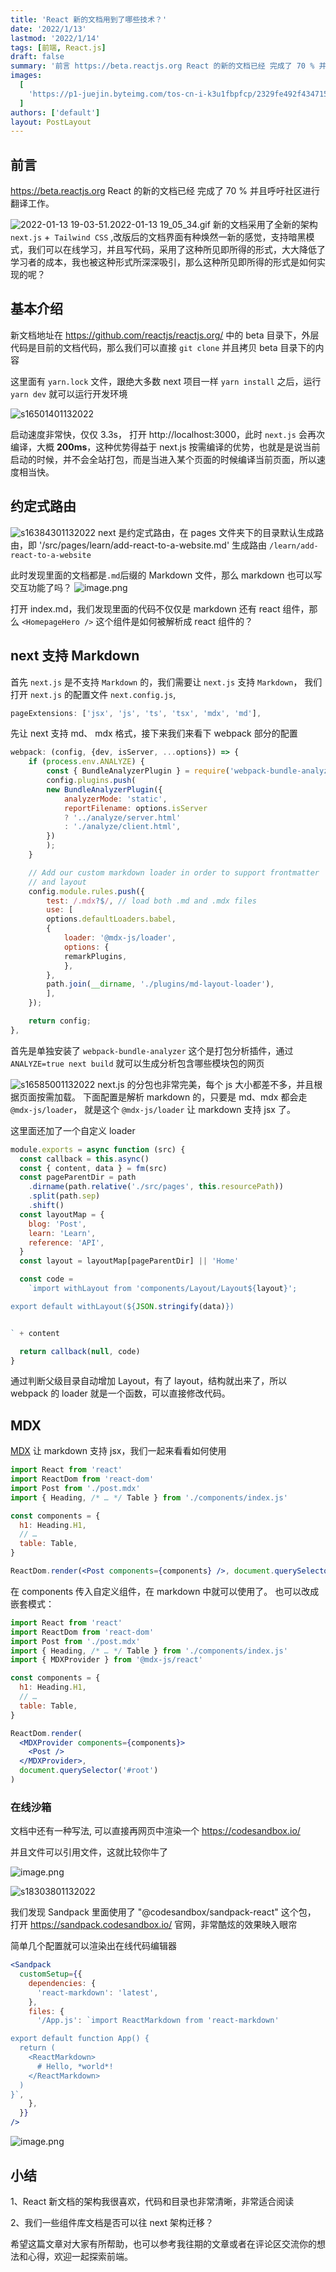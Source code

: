 ```yaml
---
title: 'React 新的文档用到了哪些技术？'
date: '2022/1/13'
lastmod: '2022/1/14'
tags: [前端, React.js]
draft: false
summary: '前言 https://beta.reactjs.org React 的新的文档已经 完成了 70 % 并且呼吁社区进行翻译工作。 新的文档采用了全新的架构 next.js + Tailwind CSS'
images:
  [
    'https://p1-juejin.byteimg.com/tos-cn-i-k3u1fbpfcp/2329fe492f434715986045e153446e26~tplv-k3u1fbpfcp-watermark.image?',
  ]
authors: ['default']
layout: PostLayout
---
```


## 前言

https://beta.reactjs.org React 的新的文档已经 完成了 70 % 并且呼吁社区进行翻译工作。

![2022-01-13 19-03-51.2022-01-13 19_05_34.gif](https://p3-juejin.byteimg.com/tos-cn-i-k3u1fbpfcp/6bf9840de05e487396f7de037dfd1428~tplv-k3u1fbpfcp-watermark.image?)
新的文档采用了全新的架构 `next.js` +` Tailwind CSS` ,改版后的文档界面有种焕然一新的感觉，支持暗黑模式，我们可以在线学习，并且写代码，采用了这种所见即所得的形式，大大降低了学习者的成本，我也被这种形式所深深吸引，那么这种所见即所得的形式是如何实现的呢？

## 基本介绍

新文档地址在 https://github.com/reactjs/reactjs.org/ 中的 beta 目录下，外层代码是目前的文档代码，那么我们可以直接 `git clone` 并且拷贝 beta 目录下的内容

这里面有 `yarn.lock` 文件，跟绝大多数 next 项目一样 `yarn install` 之后，运行 `yarn dev` 就可以运行开发环境

![s16501401132022](https://p3-juejin.byteimg.com/tos-cn-i-k3u1fbpfcp/8270cf7dea684a689dc07958cfcf15ca~tplv-k3u1fbpfcp-zoom-1.image)

启动速度非常快，仅仅 3.3s， 打开 http://localhost:3000，此时 `next.js` 会再次编译，大概 **200ms**，这种优势得益于 next.js 按需编译的优势，也就是是说当前启动的时候，并不会全站打包，而是当进入某个页面的时候编译当前页面，所以速度相当快。

## 约定式路由

![s16384301132022](https://p3-juejin.byteimg.com/tos-cn-i-k3u1fbpfcp/471386dece394fa8928d4bfb211cff06~tplv-k3u1fbpfcp-zoom-1.image)
next 是约定式路由，在 pages 文件夹下的目录默认生成路由，即
'/src/pages/learn/add-react-to-a-website.md' 生成路由 `/learn/add-react-to-a-website`

此时发现里面的文档都是`.md`后缀的 Markdown 文件，那么 markdown 也可以写交互功能了吗？
![image.png](https://p3-juejin.byteimg.com/tos-cn-i-k3u1fbpfcp/332cbf27c8e84b29ac23950ed38e1084~tplv-k3u1fbpfcp-watermark.image?)

打开 index.md，我们发现里面的代码不仅仅是 markdown 还有 react 组件，那么 `<HomepageHero />` 这个组件是如何被解析成 react 组件的？

## next 支持 Markdown

首先 `next.js` 是不支持 `Markdown` 的，我们需要让 `next.js` 支持 `Markdown`， 我们打开 `next.js` 的配置文件 `next.config.js`,

```js
pageExtensions: ['jsx', 'js', 'ts', 'tsx', 'mdx', 'md'],
```

先让 next 支持 md、 mdx 格式，接下来我们来看下 webpack 部分的配置

```js
webpack: (config, {dev, isServer, ...options}) => {
    if (process.env.ANALYZE) {
        const { BundleAnalyzerPlugin } = require('webpack-bundle-analyzer')
        config.plugins.push(
        new BundleAnalyzerPlugin({
            analyzerMode: 'static',
            reportFilename: options.isServer
            ? '../analyze/server.html'
            : './analyze/client.html',
        })
        );
    }

    // Add our custom markdown loader in order to support frontmatter
    // and layout
    config.module.rules.push({
        test: /.mdx?$/, // load both .md and .mdx files
        use: [
        options.defaultLoaders.babel,
        {
            loader: '@mdx-js/loader',
            options: {
            remarkPlugins,
            },
        },
        path.join(__dirname, './plugins/md-layout-loader'),
        ],
    });

    return config;
},
```

首先是单独安装了 `webpack-bundle-analyzer` 这个是打包分析插件，通过 `ANALYZE=true next build` 就可以生成分析包含哪些模块包的网页

![s16585001132022](https://p3-juejin.byteimg.com/tos-cn-i-k3u1fbpfcp/12604e7fdfe64897b5dc750e1e075dec~tplv-k3u1fbpfcp-zoom-1.image)
next.js 的分包也非常完美，每个 js 大小都差不多，并且根据页面按需加载。
下面配置是解析 markdown 的，只要是 md、mdx 都会走 `@mdx-js/loader`， 就是这个 `@mdx-js/loader` 让 markdown 支持 jsx 了。

这里面还加了一个自定义 loader

```js
module.exports = async function (src) {
  const callback = this.async()
  const { content, data } = fm(src)
  const pageParentDir = path
    .dirname(path.relative('./src/pages', this.resourcePath))
    .split(path.sep)
    .shift()
  const layoutMap = {
    blog: 'Post',
    learn: 'Learn',
    reference: 'API',
  }
  const layout = layoutMap[pageParentDir] || 'Home'

  const code =
    `import withLayout from 'components/Layout/Layout${layout}';

export default withLayout(${JSON.stringify(data)})


` + content

  return callback(null, code)
}
```

通过判断父级目录自动增加 Layout，有了 layout，结构就出来了，所以 webpack 的 loader 就是一个函数，可以直接修改代码。

## MDX

[MDX](https://mdxjs.com/docs/using-mdx/#mdx-provider) 让 markdown 支持 jsx，我们一起来看看如何使用

```jsx
import React from 'react'
import ReactDom from 'react-dom'
import Post from './post.mdx'
import { Heading, /* … */ Table } from './components/index.js'

const components = {
  h1: Heading.H1,
  // …
  table: Table,
}

ReactDom.render(<Post components={components} />, document.querySelector('#root'))
```

在 components 传入自定义组件，在 markdown 中就可以使用了。 也可以改成嵌套模式：

```jsx
import React from 'react'
import ReactDom from 'react-dom'
import Post from './post.mdx'
import { Heading, /* … */ Table } from './components/index.js'
import { MDXProvider } from '@mdx-js/react'

const components = {
  h1: Heading.H1,
  // …
  table: Table,
}

ReactDom.render(
  <MDXProvider components={components}>
    <Post />
  </MDXProvider>,
  document.querySelector('#root')
)
```

### 在线沙箱

文档中还有一种写法, 可以直接再网页中渲染一个 https://codesandbox.io/

并且文件可以引用文件，这就比较你牛了

![image.png](https://p3-juejin.byteimg.com/tos-cn-i-k3u1fbpfcp/47f4e72707dc4857bd2159567b25dbd3~tplv-k3u1fbpfcp-watermark.image?)

![s18303801132022](https://p3-juejin.byteimg.com/tos-cn-i-k3u1fbpfcp/a2ffc9c88a9e427d9e5f50ed1530b731~tplv-k3u1fbpfcp-zoom-1.image)

我们发现 Sandpack 里面使用了 "@codesandbox/sandpack-react" 这个包，
打开 https://sandpack.codesandbox.io/ 官网，非常酷炫的效果映入眼帘

简单几个配置就可以渲染出在线代码编辑器

```jsx
<Sandpack
  customSetup={{
    dependencies: {
      'react-markdown': 'latest',
    },
    files: {
      '/App.js': `import ReactMarkdown from 'react-markdown' 

export default function App() {
  return (
    <ReactMarkdown>
      # Hello, *world*!
    </ReactMarkdown>
  )
}`,
    },
  }}
/>
```

![image.png](https://p9-juejin.byteimg.com/tos-cn-i-k3u1fbpfcp/ff184f09b6a14fc69350e42e7bbfdd11~tplv-k3u1fbpfcp-watermark.image?)

## 小结

1、React 新文档的架构我很喜欢，代码和目录也非常清晰，非常适合阅读

2、我们一些组件库文档是否可以往 next 架构迁移？

希望这篇文章对大家有所帮助，也可以参考我往期的文章或者在评论区交流你的想法和心得，欢迎一起探索前端。
